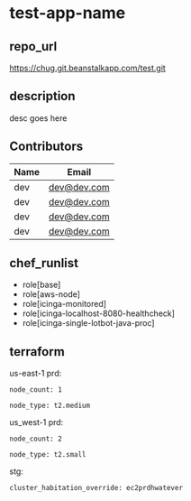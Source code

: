 # test-app-name


## repo_url
  https://chug.git.beanstalkapp.com/test.git

## description
  desc goes here

## Contributors 
| Name | Email |
| ---- | ---- |
|dev|dev@dev.com|
|dev|dev@dev.com|
|dev|dev@dev.com|
|dev|dev@dev.com|


## chef_runlist 
- role[base] 
- role[aws-node] 
- role[icinga-monitored] 
- role[icinga-localhost-8080-healthcheck] 
- role[icinga-single-lotbot-java-proc] 

## terraform 
us-east-1 
prd: 

    node_count: 1 

    node_type: t2.medium

us_west-1 
prd: 

    node_count: 2 

    node_type: t2.small

stg: 

    cluster_habitation_override: ec2prdhwatever
